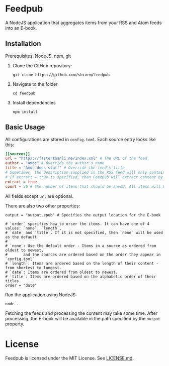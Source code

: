 # Feedpub

A NodeJS application that aggregates items from your RSS and Atom feeds into an E-book.

## Installation

Prerequisites: NodeJS, npm, git

1. Clone the GitHub repository:
	```
	git clone https://github.com/shivrm/feedpub
	```

2. Navigate to the folder
	```
	cd feedpub
	```

3. Install dependencies
	```
	npm install
	```

## Basic Usage

All configurations are stored in `config.toml`. Each source entry looks like this:

```toml
[[sources]]
url = "https://fasterthanli.me/index.xml" # The URL of the feed
author = "Amos" # Override the author's name
title = "Amos does stuff" # Override the feed's title
# Sometimes, the description supplied in the RSS feed will only contain a part of the content
# If extract = true is specified, then Feedpub will extract content by scraping the webpage.
extract = true
count = 50 # The number of items that should be saved. All items will be saved if not specified.
```
All fields except `url` are optional.


There are also two other properties:
```
output = "output.epub" # Specifies the output location for the E-book

# `order` specifies how to orser the items. It can have one of 4 values: `none`, `length`,
# `date` and `title`. If it is not specified, then `none` will be used as the default.
#
# `none`: Use the default order - Items in a source as ordered from oldest to newest,
#		and the sources are ordered based on the order they appear in `config.toml`
# `length`: Items are ordered based on the length of their content - from shortest to longest.
# `date`: Items are ordered from oldest to newest.
# `title`: Items are ordered based on the alphabetic order of their titles.
order = "date"
```

Run the application using NodeJS:
```
node .
```

Fetching the feeds and processing the content may take some time. After processing, the E-book
will be available in the path specified by the `output` property.

# License

Feedpub is licensed under the MIT License. See [LICENSE.md](LICENSE.md).

